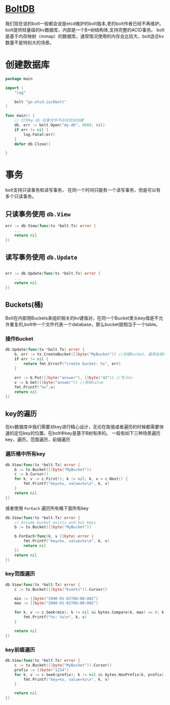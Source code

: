 # [BoltDB](https://github.com/etcd-io/bbolt)

我们现在说的bolt一般都会说是etcd维护的bolt版本,老的bolt作者已经不再维护。bolt提供轻量级的kv数据库，内部是一个B+树结构体,支持完整的ACID事务。
bolt是基于内存映射（mmap）的数据库，通常情况使用的内存会比较大，bolt适合kv数量不是特别大的场景。

# 创建数据库

```go
package main

import (
	"log"

	bolt "go.etcd.io/bbolt"
)

func main() {
	// 打开my.db 如果文件不存在则会创建
	db, err := bolt.Open("my.db", 0600, nil)
	if err != nil {
		log.Fatal(err)
	}
	defer db.Close()

}
```

# 事务

bolt支持只读事务和读写事务， 在同一个时间只能有一个读写事务，但是可以有多个只读事务。

## 只读事务使用 `db.View`

```go
err := db.View(func(tx *bolt.Tx) error {
	...
	return nil
})
```

## 读写事务使用 `db.Update`

```go

err := db.Update(func(tx *bolt.Tx) error {
	...
	return nil
})
```

## Buckets(桶)

Bolt在内部用Buckets来组织相关的kv键值对，在同一个Bucket里头key值是不允许重复的,bolt中一个文件代表一个database，那么bucket就相当于一个table。


### 操作Bucket

```go
db.Update(func(tx *bolt.Tx) error {
	b, err := tx.CreateBucket([]byte("MyBucket")) //创建bucket，通常会使用 CreateBucketIfNotExists
	if err != nil {
		return fmt.Errorf("create bucket: %s", err)
    }
    
    err := b.Put([]byte("answer"), []byte("42")) //写入kv
    v := b.Get([]byte("answer")) //获取value
    fmt.Printf("%s",v)
	return nil
})
```

## key的遍历

在kv数据库中我们需要对key进行精心设计，无论在取值或者遍历的时候都需要快速的定位key的位置。在bolt中key是基于B树有序的。
一般有如下三种场景遍历key，遍历，范围遍历，前缀遍历

### 遍历桶中所有key

```go
db.View(func(tx *bolt.Tx) error {
	b := tx.Bucket([]byte("MyBucket"))
	c := b.Cursor()
	for k, v := c.First(); k != nil; k, v = c.Next() {
		fmt.Printf("key=%s, value=%s\n", k, v)
	}
	return nil
})
```

或者使用 `ForEach` 遍历所有桶下面所有key

```go
db.View(func(tx *bolt.Tx) error {
	// Assume bucket exists and has keys
	b := tx.Bucket([]byte("MyBucket"))

	b.ForEach(func(k, v []byte) error {
		fmt.Printf("key=%s, value=%s\n", k, v)
		return nil
	})
	return nil
})
```

### key范围遍历

```go
db.View(func(tx *bolt.Tx) error {
	c := tx.Bucket([]byte("Events")).Cursor()

	min := []byte("1990-01-01T00:00:00Z")
	max := []byte("2000-01-01T00:00:00Z")

	for k, v := c.Seek(min); k != nil && bytes.Compare(k, max) <= 0; k, v = c.Next() {
		fmt.Printf("%s: %s\n", k, v)
	}

	return nil
})
```

### key前缀遍历

```go
db.View(func(tx *bolt.Tx) error {
	c := tx.Bucket([]byte("MyBucket")).Cursor()
	prefix := []byte("1234")
	for k, v := c.Seek(prefix); k != nil && bytes.HasPrefix(k, prefix); k, v = c.Next() {
		fmt.Printf("key=%s, value=%s\n", k, v)
	}

	return nil
})
```